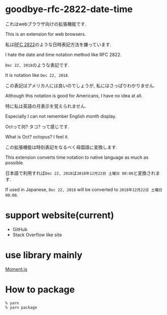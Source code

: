 # goodbye-rfc-2822-date-time

これはwebブラウザ向けの拡張機能です.

This is an extension for web browsers.

私は[RFC 2822](https://tools.ietf.org/html/rfc2822)のような日時表記方法を嫌っています.

I hate the date and time notation method like RFC 2822.

`Dec 22, 2018`のような表記です.

It is notation like `Dec 22, 2018`.

この表記はアメリカ人には良いのでしょうが,
私にはさっぱりわかりません.

Although this notation is good for Americans,
I have no idea at all.

特に私は英語の月表示を覚えられません.

Especially I can not remember English month display.

Octって何?
タコ?
って感じです.

What is Oct?
octopus?
I feel it.

この拡張機能は時刻表記をなるべく母国語に変換します.

This extension converts time notation to native language as much as possible.

日本語で利用すれば`Dec 22, 2018`は`2018年12月22日 土曜日 00:00`と変換されます.

If used in Japanese, `Dec 22, 2018` will be converted to `2018年12月22日 土曜日 00:00`.

# support website(current)

* GitHub
* Stack Overflow like site

# use library mainly

[Moment.js](https://momentjs.com/)

# How to package

~~~
% yarn
% yarn package
~~~
